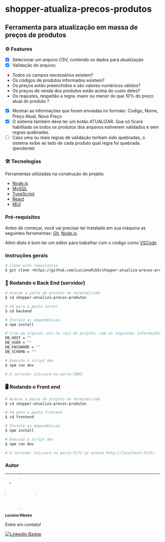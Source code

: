 # shopper-atualiza-precos-produtos

## Ferramenta para atualização em massa de preços de produtos

### ⚙️ Features

- [x] Selecionar um arquivo CSV, contendo os dados para atualização
- [x] Validação do arquivo:
- Todos os campos necessários existem?
- Os códigos de produtos informados existem?
- Os preços estão preenchidos e são valores numéricos válidos?
- Os preços de venda dos produtos estão acima do custo deles?
- Os reajustes, respeitão a regra: maior ou menor do que 10% do preço atual do produto ?
- [x] Mostrar as informações que foram enviadas no formato: Codigo, Nome, Preço Atual, Novo Preço 
- [x] O sistema também deve ter um botão ATUALIZAR. Que só ficará habilitado se todos os produtos dos arquivos estiverem validados e sem regras quebradas.
- [ ] Caso uma ou mais regras de validação tenham sido quebradas, o sistema exibe ao lado de cada produto qual regra foi quebrada. (pendente)

### 🛠 Tecnologias

Ferramentas utilizadas na construção do projeto:

- [Node.js](https://nodejs.org/en)
- [MySQL](https://www.mysql.com/)
- [TypeScript](https://www.typescriptlang.org/)
- [React](https://react.dev/)
- [MUI](https://mui.com/)

### Pré-requisitos

Antes de começar, você vai precisar ter instalado em sua máquina as seguintes ferramentas:
[Git](https://git-scm.com/), [Node.js](https://nodejs.org/en).
 
Além disto é bom ter um editor para trabalhar com o código como [VSCode](https://code.visualstudio.com/)

### Instruções gerais

```bash
# Clone este repositório
$ git clone <https://github.com/LucianoRib5/shopper-atualiza-precos-produtos.git>
```

### 🎲 Rodando o Back End (servidor)

```bash
# Acesse a pasta do projeto no terminal/cmd
$ cd shopper-atualiza-precos-produtos

# Vá para a pasta server
$ cd backend

# Instale as dependências
$ npm install

# Crie um arquivo .env na raiz do projeto, com as seguintes informações (complete as aspas com seu acesso a sua database(MySQL)):
DB_HOST = ""
DB_USER = ""
DB_PASSWORD = ""
DB_SCHEMA = ""

# Execute o script dev
$ npm run dev

# O servidor iniciará na porta:3003.
```

### 🖥️ Rodando o Front end

```bash
# Acesse a pasta do projeto no terminal/cmd
$ cd shopper-atualiza-precos-produtos

# Vá para a pasta frontend
$ cd frontend

# Instale as dependências
$ npm install

# Execute o script dev
$ npm run dev

# O servidor iniciará na porta:5173 ou acesse http://localhost:5173/.
```


### Autor
---
 <img style="border-radius: 50%;" src="https://avatars.githubusercontent.com/u/89327618?v=4" width="100px;" alt=""/>
 
 <sub><b>Luciano Ribeiro</b></sub>


Entre em contato!

[![Linkedin Badge](https://img.shields.io/badge/-Luciano-blue?style=flat-square&logo=Linkedin&logoColor=white&link=https://www.linkedin.com/in/tgmarinho/)](https://www.linkedin.com/in/luciano-ribeiro-santos/)
